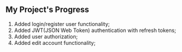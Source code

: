## My Project's Progress
1. Added login/register user functionality;
2. Added JWT(JSON Web Token) authentication with refresh tokens;
3. Added user authorization;
4. Added edit account functionality;